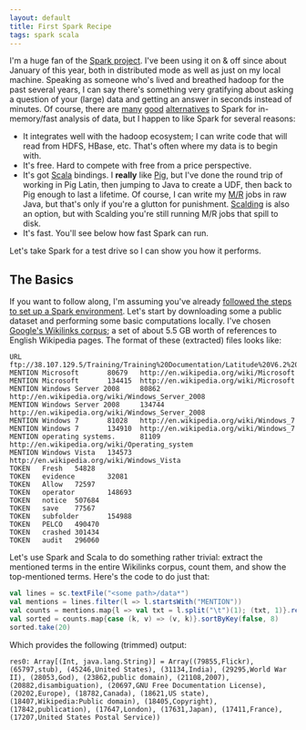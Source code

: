 ```yaml
---
layout: default
title: First Spark Recipe
tags: spark scala
---
```


I'm a huge fan of the [Spark project](http://spark-project.org/).  I've been using it on & off since about January of this year, both in distributed mode as well as just on my local machine.  Speaking as someone who's lived and breathed hadoop for the past several years, I can say there's something very gratifying about asking a question of your (large) data and getting an answer in seconds instead of minutes.  Of course, there are [many](http://blog.cloudera.com/blog/2013/05/cloudera-impala-1-0-its-here-its-real-its-already-the-standard-for-sql-on-hadoop/) [good](http://aws.amazon.com/redshift/) [alternatives](http://www.vertica.com/the-analytics-platform/scale-out-mpp-architecture/) to Spark for in-memory/fast analysis of data, but I happen to like Spark for several reasons:

* It integrates well with the hadoop ecosystem; I can write code that will read from HDFS, HBase, etc.  That's often where my data is to begin with.
* It's free.  Hard to compete with free from a price perspective.
* It's got [Scala](http://www.scala-lang.org/) bindings.  I **really** like [Pig](http://pig.apache.org/), but I've done the round trip of working in Pig Latin, then jumping to Java to create a UDF, then back to Pig enough to last a lifetime.  Of course, I can write my [M/R](http://en.wikipedia.org/wiki/MapReduce) jobs in raw Java, but that's only if you're a glutton for punishment.  [Scalding](https://github.com/twitter/scalding) is also an option, but with Scalding you're still running M/R jobs that spill to disk.
* It's fast.  You'll see below how fast Spark can run.

Let's take Spark for a test drive so I can show you how it performs.

## The Basics

If you want to follow along, I'm assuming you've already [followed the steps to set up a Spark environment](http://spark-project.org/docs/latest/).  Let's start by downloading some a public dataset and performing some basic computations locally.  I've chosen [Google's Wikilinks corpus](http://googleresearch.blogspot.com/2013/03/learning-from-big-data-40-million.html); a set of about 5.5 GB worth of references to English Wikipedia pages.  The format of these (extracted) files looks like:

```
URL     ftp://38.107.129.5/Training/Training%20Documentation/Latitude%20V6.2%20Training%20Binder/06%20Latitude%206%202%20Release%20Notes_Build%2027.pdf
MENTION Microsoft       80679   http://en.wikipedia.org/wiki/Microsoft
MENTION Microsoft       134415  http://en.wikipedia.org/wiki/Microsoft
MENTION Windows Server 2008     80862   http://en.wikipedia.org/wiki/Windows_Server_2008
MENTION Windows Server 2008     134744  http://en.wikipedia.org/wiki/Windows_Server_2008
MENTION Windows 7       81028   http://en.wikipedia.org/wiki/Windows_7
MENTION Windows 7       134910  http://en.wikipedia.org/wiki/Windows_7
MENTION operating systems.      81109   http://en.wikipedia.org/wiki/Operating_system
MENTION Windows Vista   134573  http://en.wikipedia.org/wiki/Windows_Vista
TOKEN   Fresh   54828
TOKEN   evidence        32081
TOKEN   Allow   72597
TOKEN   operator        148693
TOKEN   notice  507684
TOKEN   save    77567
TOKEN   subfolder       154988
TOKEN   PELCO   490470
TOKEN   crashed 301434
TOKEN   audit   296060
```

Let's use Spark and Scala to do something rather trivial: extract the mentioned terms in the entire Wikilinks corpus, count them, and show the top-mentioned terms.  Here's the code to do just that:

```scala
val lines = sc.textFile("<some path>/data*")
val mentions = lines.filter(l => l.startsWith("MENTION"))
val counts = mentions.map{l => val txt = l.split("\t")(1); (txt, 1)}.reduceByKey((a, b) => a + b)
val sorted = counts.map{case (k, v) => (v, k)}.sortByKey(false, 8)
sorted.take(20)
```

Which provides the following (trimmed) output:
```
res0: Array[(Int, java.lang.String)] = Array((79855,Flickr), (65797,stub), (45246,United States), (31134,India), (29295,World War II), (28053,God), (23862,public domain), (21108,2007), (20882,disambiguation), (20697,GNU Free Documentation License), (20202,Europe), (18782,Canada), (18621,US state), (18407,Wikipedia:Public domain), (18405,Copyright), (17842,publication), (17647,London), (17631,Japan), (17411,France), (17207,United States Postal Service))
```
